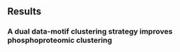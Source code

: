 ## Results

### A dual data-motif clustering strategy improves phosphoproteomic clustering










